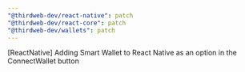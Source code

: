 ```yaml
---
"@thirdweb-dev/react-native": patch
"@thirdweb-dev/react-core": patch
"@thirdweb-dev/wallets": patch
---
```


[ReactNative] Adding Smart Wallet to React Native as an option in the ConnectWallet button
